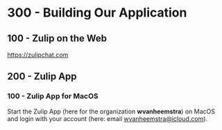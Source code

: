 # 300 - Building Our Application


## 100 - Zulip on the Web

https://zulipchat.com

## 200 - Zulip App

### 100 - Zulip App for MacOS

Start the Zulip App (here for the organization **wvanheemstra**) on MacOS and login with your account (here: email wvanheemstra@icloud.com).



